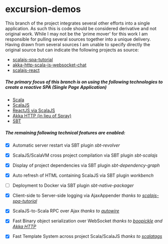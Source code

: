 # excursion-demos
This branch of the project integrates several other efforts into a single application.  As such this is code should
be considered derivative and not original work. While I may not be the 'prime mover' for this work I am responsible for pulling several sources together into a unique delivery.  Having drawn from several sources I am unable to specify directly
the original source but can indicate the following projects as source:
- [scalajs-spa-tutorial](https://github.com/ochrons/scalajs-spa-tutorial)
- [akka-http-scala-js-websocket-chat](https://github.com/jrudolph/akka-http-scala-js-websocket-chat)
- [scalajs-react](https://github.com/japgolly/scalajs-react)

##### The primary focus of this branch is on using the following technologies to create a reactive SPA (Single Page Application)
-  [Scala](http://www.scala-lang.org)
-  [ScalaJS](http://www.scala-js.org)
-  [ReactJS via ScalaJS](https://github.com/japgolly/scalajs-react)
-  [Akka HTTP (in lieu of Spray)](http://doc.akka.io/docs/akka-stream-and-http-experimental/1.0-M2/scala/http/)
-  [SBT](http://www.scala-sbt.org)

##### The remaining following technical features are enabled:
- [x] Automatic server restart via SBT plugin *sbt-revolver*
- [x] ScalaJS/ScalaVM cross project compilation via SBT plugin *sbt-scalajs*
- [x] Display of project dependencies via SBT plugin *sbt-dependency-graph*
- [x] Auto refresh of HTML containing ScalaJS via SBT plugin *workbench*
- [ ] Deployment to Docker via SBT plugin *sbt-native-packager*
- [x] Client-side to Server-side logging via AjaxAppender *thanks to [scalajs-spa-tutorial](https://github.com/ochrons/scalajs-spa-tutorial)*
- [x] ScalaJS-to-Scala RPC over Ajax *thanks to [autowire](https://github.com/lihaoyi/autowire)*
- [x] Fast Binary object serialization over WebSocket *thanks to [boopickle](https://github.com/ochrons/boopickle) and [Akka HTTP](http://doc.akka.io/docs/akka-stream-and-http-experimental/1.0-M2/scala/http/)*
- [x] Fast Template System across project Scala/ScalaJS *thanks to [scalatags](https://github.com/lihaoyi/scalatags)*



